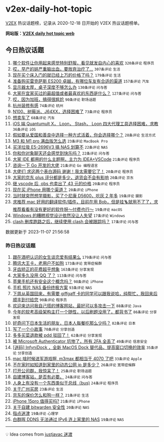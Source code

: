 # v2ex-daily-hot-topic

[V2EX](https://www.v2ex.com/) 热议话题榜，记录从 2020-12-18 日开始的 V2EX 热议话题榜单。

**网站版：[V2EX daily hot topic web](https://boojack.github.io/v2ex-daily-hot-topic-web/)**

## 今日热议话题

<!-- TODAY BEGIN -->

1. [哪个软件让你用起来感觉特别舒服，看见就发自内心的喜欢](https://www.v2ex.com/t/989398) `320条评论` `程序员`
1. [哎，早产的娃严重脑出血，要放弃治疗了...](https://www.v2ex.com/t/989504) `307条评论` `生活`
1. [现在买个床入门的就已经上万的价格了吗？](https://www.v2ex.com/t/989331) `179条评论` `生活`
1. [准备购买雷克萨斯 ES200 卓越，有哪位车友有合适的渠道](https://www.v2ex.com/t/989387) `157条评论` `汽车`
1. [显示器太厚，桌子深度不够怎么办](https://www.v2ex.com/t/989334) `130条评论` `问与答`
1. [大家在宜家买过的最超值或者最喜欢的东西是什么？](https://www.v2ex.com/t/989343) `127条评论` `问与答`
1. [哎，因为加班，搞得很尴尬](https://www.v2ex.com/t/989457) `90条评论` `职场话题`
1. [杭州装修有感](https://www.v2ex.com/t/989353) `74条评论` `杭州`
1. [N100、树莓派、J64XX，选择困难了](https://www.v2ex.com/t/989403) `73条评论` `程序员`
1. [想卖车了](https://www.v2ex.com/t/989515) `68条评论` `汽车`
1. [iOS 端 Quantumult X， Loon， Stash， Loon 四大代理工具选择困难，求教](https://www.v2ex.com/t/989650) `36条评论` `iOS`
1. [假如要从爱国和善良中选择一种方式活着，你会选择哪个？](https://www.v2ex.com/t/989544) `28条评论` `生活方式`
1. [M3 和 M1 pro 满血版怎么选](https://www.v2ex.com/t/989591) `23条评论` `MacBook Pro`
1. [买洋垃圾 E5-2696V3 搞 NAS 划算不](https://www.v2ex.com/t/989580) `22条评论` `NAS`
1. [你和你对象聊天还会感觉到快乐吗？](https://www.v2ex.com/t/989340) `22条评论` `问与答`
1. [大家 IDE 都用的什么主题啊，主力为 IDEA+VSCode](https://www.v2ex.com/t/989502) `21条评论` `程序员`
1. [咨询一下 Go 开发的大佬](https://www.v2ex.com/t/989445) `21条评论` `Go 编程语言`
1. [大佬们 求这两个表白源码 谢谢！我太需要它了！](https://www.v2ex.com/t/989670) `20条评论` `程序员`
1. [大家的京东 plus 评分都是多少，退货会不会有影响](https://www.v2ex.com/t/989433) `20条评论` `京东`
1. [继 vscode 后, obs 也卖出了 43 元的价格](https://www.v2ex.com/t/989431) `20条评论` `程序员`
1. [现在买 iPhone 用哪个渠道？](https://www.v2ex.com/t/989323) `20条评论` `iPhone`
1. [当时就突然想学摄影，买了个尼康 D5600，吃灰 2 年多](https://www.v2ex.com/t/989566) `19条评论` `摄影`
1. [求推荐 mac 好用的翻译软件/插件，目前在用 Bob，但是挂🪜就用不了了，求推荐看看有没有更好的软件呀～付费也行～](https://www.v2ex.com/t/989337) `19条评论` `macOS`
1. [Windows 的糟糕视觉设计依然没让人失望](https://www.v2ex.com/t/989662) `17条评论` `Windows`
1. [clash 删库跑路之后，继续使用 clash 会被跟踪吗？](https://www.v2ex.com/t/989638) `17条评论` `问与答`

数据更新于 2023-11-07 21:56:58

<!-- TODAY END -->

### 昨日热议话题

<!-- YESTERDAY BEGIN -->

1. [跟在酒吧认识的女生谈恋爱有结果么](https://www.v2ex.com/t/989062) `179条评论` `问与答`
1. [腾讯大王卡，老用户不如狗](https://www.v2ex.com/t/988953) `173条评论` `宽带症候群`
1. [牙齿矫正的花费超乎想象](https://www.v2ex.com/t/988911) `163条评论` `分享发现`
1. [大家多久没用 QQ 了？](https://www.v2ex.com/t/988914) `113条评论` `问与答`
1. [苹果手机还有安全这个概念吗？](https://www.v2ex.com/t/989176) `98条评论` `iPhone`
1. [手机 照片 NAS 备份终极方案](https://www.v2ex.com/t/988912) `93条评论` `NAS`
1. [下周从英国回来，有需要 giffgaff 卡的同学可以跟我说哈，纯帮忙，我回来后顺丰到付给您](https://www.v2ex.com/t/988928) `90条评论` `程序员`
1. [欢迎来访问我自己搭的博客网站，最好可以多攻击一下](https://www.v2ex.com/t/989189) `88条评论` `Java`
1. [今年的软考高级架构主打一个随性，以后刷题没用了，都背书了](https://www.v2ex.com/t/988906) `86条评论` `分享发现`
1. [好奇问下日本生活的朋友，日本人每餐吃那么少吗？](https://www.v2ex.com/t/988915) `82条评论` `日本`
1. [写了一个小故事](https://www.v2ex.com/t/988903) `70条评论` `分享创造`
1. [多多买菜退款被 pdd 驳回了！](https://www.v2ex.com/t/988922) `62条评论` `分享发现`
1. [被 Microsoft Authenticator 坑惨了，所有 2FA 全丢了](https://www.v2ex.com/t/989278) `49条评论` `信息安全`
1. [[送码] InfyniDock ，全新 MacOS Dock 替代品，提高窗口切换的效率](https://www.v2ex.com/t/989225) `35条评论` `分享创造`
1. [mac 啥时候进军游戏啊, m3max 都相当于 4070 了吧](https://www.v2ex.com/t/989234) `33条评论` `Apple`
1. [不在家时如知道到家里的动态公网 ip 是多少？](https://www.v2ex.com/t/989169) `26条评论` `宽带症候群`
1. [打开公司群，我惊呆了！](https://www.v2ex.com/t/989194) `25条评论` `职场话题`
1. [自建博客站，是否有必要。](https://www.v2ex.com/t/988945) `24条评论` `问与答`
1. [人身上有没有一个东西类似于总线（bus)](https://www.v2ex.com/t/988941) `24条评论` `程序员`
1. [关于广州买房](https://www.v2ex.com/t/989095) `23条评论` `生活`
1. [京东的保价怎么和狗一样？](https://www.v2ex.com/t/989182) `21条评论` `生活`
1. [iPhone 15pro 值得买吗?](https://www.v2ex.com/t/989097) `21条评论` `iPhone`
1. [关于自建 bitwarden 安全性](https://www.v2ex.com/t/989195) `20条评论` `NAS`
1. [指点迷津](https://www.v2ex.com/t/989177) `19条评论` `心理学`
1. [白群晖 DDNS 无法通过 IPv6 连上家里的 NAS](https://www.v2ex.com/t/989030) `19条评论` `NAS`

<!-- YESTERDAY END -->

---

💡 Idea comes from [justjavac 迷渡](https://github.com/justjavac/)
